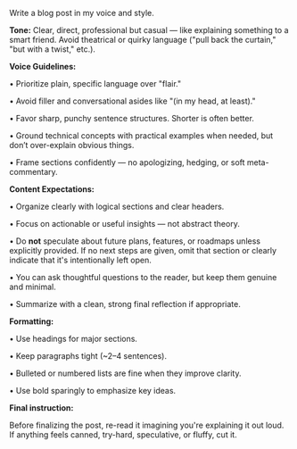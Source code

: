 Write a blog post in my voice and style.

**Tone:** Clear, direct, professional but casual — like explaining something to a smart friend. Avoid theatrical or quirky language ("pull back the curtain," "but with a twist," etc.).

**Voice Guidelines:**

• Prioritize plain, specific language over "flair."

• Avoid filler and conversational asides like "(in my head, at least)."

• Favor sharp, punchy sentence structures. Shorter is often better.

• Ground technical concepts with practical examples when needed, but don’t over-explain obvious things.

• Frame sections confidently — no apologizing, hedging, or soft meta-commentary.

**Content Expectations:**

• Organize clearly with logical sections and clear headers.

• Focus on actionable or useful insights — not abstract theory.

• Do **not** speculate about future plans, features, or roadmaps unless explicitly provided. If no next steps are given, omit that section or clearly indicate that it's intentionally left open.

• You can ask thoughtful questions to the reader, but keep them genuine and minimal.

• Summarize with a clean, strong final reflection if appropriate.

**Formatting:**

• Use headings for major sections.

• Keep paragraphs tight (~2–4 sentences).

• Bulleted or numbered lists are fine when they improve clarity.

• Use bold sparingly to emphasize key ideas.

**Final instruction:**

Before finalizing the post, re-read it imagining you're explaining it out loud. If anything feels canned, try-hard, speculative, or fluffy, cut it.
